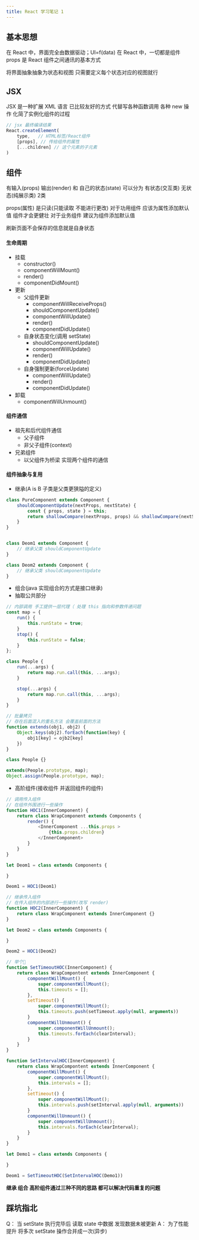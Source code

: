 ```yaml
---
title: React 学习笔记 1
---
```


## 基本思想
在 React 中，界面完全由数据驱动；UI=f(data)
在 React 中，一切都是组件
props 是 React 组件之间通讯的基本方式

将界面抽象抽象为状态和视图 只需要定义每个状态对应的视图就行

## JSX

JSX 是一种扩展 XML 语言 已比较友好的方式 代替写各种函数调用 各种 new 操作 化简了实例化组件的过程
```js
// jsx 最终编译结果
React.createElement(
    type,   // HTML标签/React组件    
    [props], // 传给组件的属性
    [...children] // 这个元素的子元素
)
```

## 组件

有输入(props) 输出(render) 和 自己的状态(state) 
可以分为 有状态(交互类) 无状态(纯展示类) 2类

props(属性) 是只读(只能读取 不能进行更改)
对于功用组件 应该为属性添加默认值 组件才会更健壮
对于业务组件 建议为组件添加默认值

刷新页面不会保存的信息就是自身状态


#### 生命周期
* 挂载
    * constructor()
    * componentWillMount()
    * render()
    * componentDidMount()
* 更新
    * 父组件更新
        * componentWillReceiveProps()
        * shouldComponentUpdate()
        * componentWillUpdate()
        * render()
        * componentDidUpdate()
    * 自身状态变化(调用 setState)
        * shouldComponentUpdate()
        * componentWillUpdate()
        * render()
        * componentDidUpdate()
    * 自身强制更新(forceUpdate)
        * componentWillUpdate()
        * render()
        * componentDidUpdate()
* 卸载
    * componentWillUnmount()


#### 组件通信
* 祖先和后代组件通信
    * 父子组件
    * 非父子组件(context)
* 兄弟组件 
    * 以父组件为桥梁 实现两个组件的通信    

#### 组件抽象与复用
* 继承(A is B 子类是父类更狭隘的定义)
```js
class PureComponent extends Component {
    shouldComponentUpdate(nextProps, nextState) {
        const { props, state } = this;
        return shallowCompare(nextProps, props) && shallowCompare(nextState, state)
    }
}


class Deom1 extends Component {
    // 继承父类 shouldComponentUpdate
}

class Deom2 extends Component {
    // 继承父类 shouldComponentUpdate
}

```

* 组合(java 实现组合的方式是接口继承)
 * 抽取公共部分
```js
// 内部调用 手工提供一层代理（ 处理 this 指向和参数传递问题
const map = {
    run() {
        this.runState = true;
    }
    stop() {
        this.runState = false;
    }
};

class People {
    run(...args) {
        return map.run.call(this, ...args);
    }

    stop(...args) {
        return map.run.call(this, ...args);
    }
}

// 批量拷贝
// 存在后面混入的重名方法 会覆盖前面的方法
function extends(obj1, obj2) {
    Object.keys(obj2).forEach(function(key) {
        obj1[key] = ojb2[key]
    })
}

class People {}

extends(People.prototype, map);
Object.assign(People.prototype, map);
```

* 高阶组件(接收组件 并返回组件的组件) 
```js
// 调用传入组件
// 在组件外围进行一些操作
function HOC1(InnerComponent) {
    return class WrapComponent extends Components {
        render() {
            <InnerComponent ...this.props >
                {this.props.children}
            </InnerComponent>
        }
    }
}

let Deom1 = class extends Components {

}

Deom1 = HOC1(Deom1)

// 继承传入组件
// 在传入组件的内部进行一些操作(改写 render)
function HOC2(InnerComponent) {
    return class WrapComponent extends InnerComponent {}
}

let Deom2 = class extends Components {

}

Deom2 = HOC1(Deom2)

// 举个🌰
function SetTimeoutHOC(InnerComponent) {
    return class WrapCompontent extends InnerComponent {
        componentWillMount() {
            super.componentWillMount();
            this.timeouts = [];
        },
        setTimeout() {
            super.componentWillMount();
            this.timeouts.push(setTimeout.apply(null, arguments))
        }
        componentWillUnmount() {
            super.componentWillUnmount();
            this.timeouts.forEach(clearInterval);
        }
    }
}

function SetIntervalHOC(InnerComponent) {
    return class WrapCompontent extends InnerComponent {
        componentWillMount() {
            super.componentWillMount();
            this.intervals = [];
        },
        setTimeout() {
            super.componentWillMount();
            this.intervals.push(setInterval.apply(null, arguments))
        }
        componentWillUnmount() {
            super.componentWillUnmount();
            this.intervals.forEach(clearInterval);
        }
    }
}

let Demo1 = class extends Components {

}

Deom1 = SetTimeoutHOC(SetIntervalHOC(Demo1))

```

**继承 组合 高阶组件通过三种不同的思路 都可以解决代码重复的问题**

## 踩坑指北
Q： 当 setState 执行完毕后 读取 state 中数据 发现数据未被更新
A： 为了性能提升 将多次 setState 操作合并成一次(异步)




